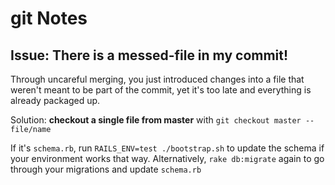 # git Notes

## Issue: There is a messed-file in my commit!
Through uncareful merging, you just introduced changes into a file that
weren't meant to be part of the commit, yet it's too late and everything
is already packaged up.

Solution: **checkout a single file from master** with `git checkout
master -- file/name`

If it's `schema.rb`, run `RAILS_ENV=test ./bootstrap.sh` to update the
schema if your environment works that way. Alternatively, `rake
db:migrate` again to go through your migrations and update `schema.rb`


